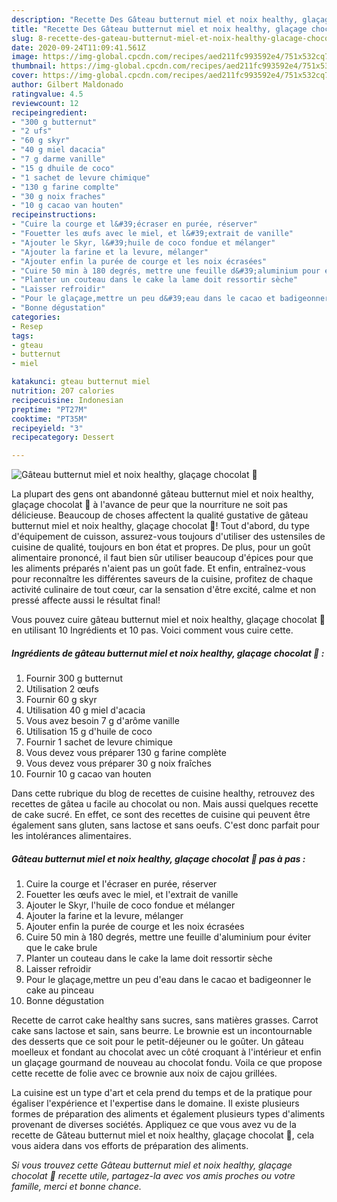 ```yaml
---
description: "Recette Des Gâteau butternut miel et noix healthy, glaçage chocolat 🍫"
title: "Recette Des Gâteau butternut miel et noix healthy, glaçage chocolat 🍫"
slug: 8-recette-des-gateau-butternut-miel-et-noix-healthy-glacage-chocolat
date: 2020-09-24T11:09:41.561Z
image: https://img-global.cpcdn.com/recipes/aed211fc993592e4/751x532cq70/gateau-butternut-miel-et-noix-healthy-glacage-chocolat-🍫-photo-principale-de-la-recette.jpg
thumbnail: https://img-global.cpcdn.com/recipes/aed211fc993592e4/751x532cq70/gateau-butternut-miel-et-noix-healthy-glacage-chocolat-🍫-photo-principale-de-la-recette.jpg
cover: https://img-global.cpcdn.com/recipes/aed211fc993592e4/751x532cq70/gateau-butternut-miel-et-noix-healthy-glacage-chocolat-🍫-photo-principale-de-la-recette.jpg
author: Gilbert Maldonado
ratingvalue: 4.5
reviewcount: 12
recipeingredient:
- "300 g butternut"
- "2 ufs"
- "60 g skyr"
- "40 g miel dacacia"
- "7 g darme vanille"
- "15 g dhuile de coco"
- "1 sachet de levure chimique"
- "130 g farine complte"
- "30 g noix fraches"
- "10 g cacao van houten"
recipeinstructions:
- "Cuire la courge et l&#39;écraser en purée, réserver"
- "Fouetter les œufs avec le miel, et l&#39;extrait de vanille"
- "Ajouter le Skyr, l&#39;huile de coco fondue et mélanger"
- "Ajouter la farine et la levure, mélanger"
- "Ajouter enfin la purée de courge et les noix écrasées"
- "Cuire 50 min à 180 degrés, mettre une feuille d&#39;aluminium pour éviter que le cake brule"
- "Planter un couteau dans le cake la lame doit ressortir sèche"
- "Laisser refroidir"
- "Pour le glaçage,mettre un peu d&#39;eau dans le cacao et badigeonner le cake au pinceau"
- "Bonne dégustation"
categories:
- Resep
tags:
- gteau
- butternut
- miel

katakunci: gteau butternut miel 
nutrition: 207 calories
recipecuisine: Indonesian
preptime: "PT27M"
cooktime: "PT35M"
recipeyield: "3"
recipecategory: Dessert

---
```



![Gâteau butternut miel et noix healthy, glaçage chocolat 🍫](https://img-global.cpcdn.com/recipes/aed211fc993592e4/751x532cq70/gateau-butternut-miel-et-noix-healthy-glacage-chocolat-🍫-photo-principale-de-la-recette.jpg)

La plupart des gens ont abandonné gâteau butternut miel et noix healthy, glaçage chocolat 🍫 à l'avance de peur que la nourriture ne soit pas délicieuse. Beaucoup de choses affectent la qualité gustative de gâteau butternut miel et noix healthy, glaçage chocolat 🍫! Tout d'abord, du type d'équipement de cuisson, assurez-vous toujours d'utiliser des ustensiles de cuisine de qualité, toujours en bon état et propres. De plus, pour un goût alimentaire prononcé, il faut bien sûr utiliser beaucoup d'épices pour que les aliments préparés n'aient pas un goût fade. Et enfin, entraînez-vous pour reconnaître les différentes saveurs de la cuisine, profitez de chaque activité culinaire de tout cœur, car la sensation d'être excité, calme et non pressé affecte aussi le résultat final!

<!--inarticleads1-->

Vous pouvez cuire gâteau butternut miel et noix healthy, glaçage chocolat 🍫 en utilisant 10 Ingrédients et 10 pas. Voici comment vous cuire cette.

##### Ingrédients de gâteau butternut miel et noix healthy, glaçage chocolat 🍫 :

1. Fournir 300 g butternut
1. Utilisation 2 œufs
1. Fournir 60 g skyr
1. Utilisation 40 g miel d&#39;acacia
1. Vous avez besoin 7 g d&#39;arôme vanille
1. Utilisation 15 g d&#39;huile de coco
1. Fournir 1 sachet de levure chimique
1. Vous devez vous préparer 130 g farine complète
1. Vous devez vous préparer 30 g noix fraîches
1. Fournir 10 g cacao van houten


Dans cette rubrique du blog de recettes de cuisine healthy, retrouvez des recettes de gâtea u facile au chocolat ou non. Mais aussi quelques recette de cake sucré. En effet, ce sont des recettes de cuisine qui peuvent être également sans gluten, sans lactose et sans oeufs. C&#39;est donc parfait pour les intolérances alimentaires. 

<!--inarticleads2-->

##### Gâteau butternut miel et noix healthy, glaçage chocolat 🍫 pas à pas :

1. Cuire la courge et l&#39;écraser en purée, réserver
1. Fouetter les œufs avec le miel, et l&#39;extrait de vanille
1. Ajouter le Skyr, l&#39;huile de coco fondue et mélanger
1. Ajouter la farine et la levure, mélanger
1. Ajouter enfin la purée de courge et les noix écrasées
1. Cuire 50 min à 180 degrés, mettre une feuille d&#39;aluminium pour éviter que le cake brule
1. Planter un couteau dans le cake la lame doit ressortir sèche
1. Laisser refroidir
1. Pour le glaçage,mettre un peu d&#39;eau dans le cacao et badigeonner le cake au pinceau
1. Bonne dégustation


Recette de carrot cake healthy sans sucres, sans matières grasses. Carrot cake sans lactose et sain, sans beurre. Le brownie est un incontournable des desserts que ce soit pour le petit-déjeuner ou le goûter. Un gâteau moelleux et fondant au chocolat avec un côté croquant à l&#39;intérieur et enfin un glaçage gourmand de nouveau au chocolat fondu. Voila ce que propose cette recette de folie avec ce brownie aux noix de cajou grillées. 

<!--inarticleads1-->

<p>
La cuisine est un type d'art et cela prend du temps et de la pratique pour égaliser l'expérience et l'expertise dans le domaine. Il existe plusieurs formes de préparation des aliments et également plusieurs types d'aliments provenant de diverses sociétés. Appliquez ce que vous avez vu de la recette de Gâteau butternut miel et noix healthy, glaçage chocolat 🍫, cela vous aidera dans vos efforts de préparation des aliments.
</p>

<p>
<i>Si vous trouvez cette Gâteau butternut miel et noix healthy, glaçage chocolat 🍫 recette utile, partagez-la avec vos amis proches ou votre famille, merci et bonne chance.</i>
</p>
